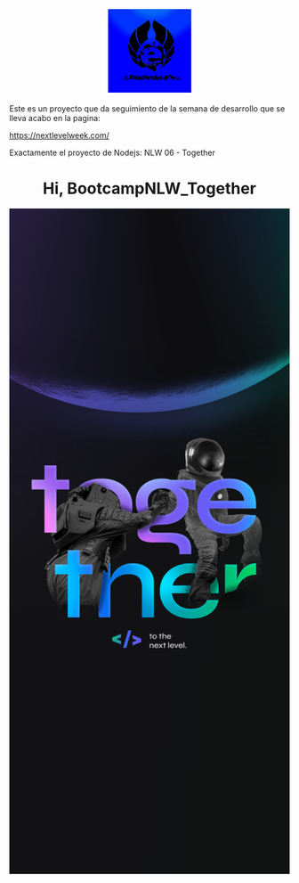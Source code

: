 <div align="center">
   <img src="https://github.com/Eduardishion/Eduardishion/blob/main/_milogo.gif"  width="150" height="150" "/>
</div>
</br>                                                                                                   
Este es un proyecto que da seguimiento de la semana de desarrollo que se lleva acabo en la pagina:

https://nextlevelweek.com/

Exactamente el proyecto de Nodejs: NLW 06 - Together



<div align="center">
   <h1> Hi, BootcampNLW_Together </h1>
   <img src="https://github.com/Eduardishion/BootcampNLW_Together/blob/main/1%20-%20NLW%20%2305%20-%201080x2560.png"  width="800" />
</div>
